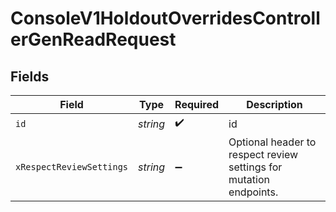 # ConsoleV1HoldoutOverridesControllerGenReadRequest


## Fields

| Field                                                              | Type                                                               | Required                                                           | Description                                                        |
| ------------------------------------------------------------------ | ------------------------------------------------------------------ | ------------------------------------------------------------------ | ------------------------------------------------------------------ |
| `id`                                                               | *string*                                                           | :heavy_check_mark:                                                 | id                                                                 |
| `xRespectReviewSettings`                                           | *string*                                                           | :heavy_minus_sign:                                                 | Optional header to respect review settings for mutation endpoints. |